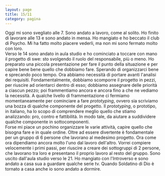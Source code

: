 ```yaml
--- 
layout: page
title: 15/11
category: pagina
---
```


Oggi mi sono svegliato alle 7. Sono andato a lavoro, come al solito. Ho finito
di lavorare alle 13 e sono andato in mensa. Ho mangiato e ho beccato il club di
Psycho. Mi ha fatto molto piacere vederli, ma non mi sono fermato molto con
loro.  
Verso le 14 sono andato in aula studio e ho cominciato a toccare con mano il
progetto di swe: sto svolgendo il ruolo del responsabile, più o meno. Ho
preparato una piccola presentazione per fare il punto della situazione e per
capire bene bene quello che dobbiamo fare. Sperando di organizzarci bene e
sprecando poco tempo. Ora abbiamo necessità di portare avanti l'analisi dei
requisiti. Fondamentalmente, dobbiamo scomporre il progetto in pezzi, per
riuscire ad orientarci dentro di esso; dobbiamo assegnare delle priorità a
ciascun pezzo; poi frammentiamo ancora e ancora fino a che ne vediamo la
necessità. A qualche livello di frammentazione ci fermiamo momentaneamente per
cominciare a fare _prototyping_, ovvero sia scriviamo una bozza di qualche
componente del progetto. Il _prototyping_, o prototipo, in italiano, ha lo scopo
di comprendere meglio quello che stiamo analizzando: pro, contro e fattibilità.
In modo tale, da aiutare a suddividere qualche componente in sottocomponenti.  
Forse mi piace un pochino organizzare le varie attività, capire quello che
bisogna fare e in quale ordine. Oltre ad essere divertente è fondamentale per un
gruppo di 6 persone che lavorano al medesimo progetto. Ora come ora dipendiamo
ancora molto l'uno dal lavoro dell'altro. Vorrei compiere velocemente i primi
passi, per riuscire a creare dei sottogruppi di 2 persone, che lavorano tra loro
e presentano il proprio lavoro al resto del gruppo.
Sono uscito dall'aula studio verso le 21.
Ho mangiato con l'Introverso e sono andato a casa sua a guardare qualche serie
tv. Quando Soldatino di Dio è tornato a casa anche io sono andato a dormire.
